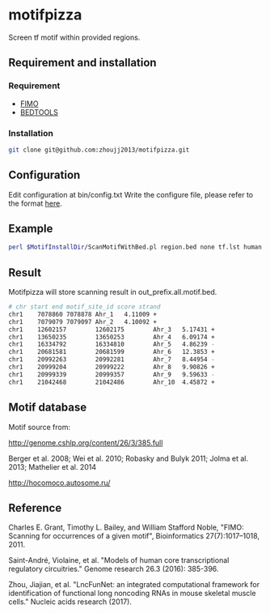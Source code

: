 # motifpizza
Screen tf motif within provided regions.

## Requirement and installation

### Requirement

+ [FIMO](http://meme-suite.org/doc/download.html?man_type=web)
+ [BEDTOOLS](https://github.com/arq5x/bedtools2/)

### Installation

```bash
git clone git@github.com:zhoujj2013/motifpizza.git
```

## Configuration

Edit configuration at bin/config.txt
Write the configure file, please refer to the format [here](https://github.com/zhoujj2013/motifpizza/blob/master/bin/config.txt).

## Example

```bash
perl $MotifInstallDir/ScanMotifWithBed.pl region.bed none tf.lst human out_prefix > log 2>err
```

## Result

Motifpizza will store scanning result in out_prefix.all.motif.bed.

```bash
# chr start end motif_site_id score strand
chr1    7078860 7078878 Ahr_1   4.11009 +
chr1    7079079 7079097 Ahr_2   4.10092 +
chr1    12602157        12602175        Ahr_3   5.17431 +
chr1    13650235        13650253        Ahr_4   6.09174 +
chr1    16334792        16334810        Ahr_5   4.86239 -
chr1    20681581        20681599        Ahr_6   12.3853 +
chr1    20992263        20992281        Ahr_7   8.44954 -
chr1    20999204        20999222        Ahr_8   9.90826 +
chr1    20999339        20999357        Ahr_9   9.59633 -
chr1    21042468        21042486        Ahr_10  4.45872 +
```

## Motif database

Motif source from:

http://genome.cshlp.org/content/26/3/385.full

Berger et al. 2008; Wei et al. 2010; Robasky and Bulyk 2011; Jolma et al. 2013; Mathelier et al. 2014

http://hocomoco.autosome.ru/

## Reference

Charles E. Grant, Timothy L. Bailey, and William Stafford Noble, "FIMO: Scanning for occurrences of a given motif", Bioinformatics 27(7):1017–1018, 2011.

Saint-André, Violaine, et al. "Models of human core transcriptional regulatory circuitries." Genome research 26.3 (2016): 385-396.

Zhou, Jiajian, et al. "LncFunNet: an integrated computational framework for identification of functional long noncoding RNAs in mouse skeletal muscle cells." Nucleic acids research (2017).

